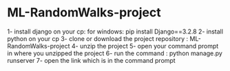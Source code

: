 # ML-RandomWalks-project
1- install django on your cp:
for windows: pip install Django==3.2.8
2- install python on your cp
3- clone or download the project repository : ML-RandomWalks-project
4- unzip the project
5- open your command prompt in where you unzipped the project
6- run the command : python manage.py runserver
7- open the link which is in the command prompt
